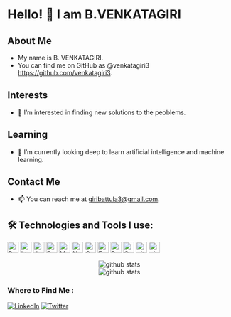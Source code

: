 # Hello! 👋 I am B.VENKATAGIRI  
## About Me   
- My name is B. VENKATAGIRI.  
- You can find me on GitHub as @venkatagiri3 https://github.com/venkatagiri3.  
## Interests
- 👀 I’m interested in finding new solutions to the peoblems.    
## Learning 
- 🌱 I’m currently looking deep to learn artificial intelligence and machine learning.

## Contact Me
- 📫 You can reach me at giribattula3@gmail.com.

## 🛠️ Technologies and Tools I use:

<p>
 <img alt="Python" src="https://img.shields.io/badge/Python-14354C?style=for-the-badge&logo=python&logoColor=white" height="25px"/>
 <img alt="html5" src="https://img.shields.io/badge/HTML5-E34F26?style=for-the-badge&logo=html5&logoColor=white" height="25px"/>
<img alt="Javascript" src="https://img.shields.io/badge/JavaScript-323330?style=for-the-badge&logo=javascript&logoColor=F7DF1E"  height="25px"/>
<img alt="React" src="https://img.shields.io/badge/React-20232A?style=for-the-badge&logo=react&logoColor=61DAFB" height="25px"/>
<img alt="MongoDB" src="https://img.shields.io/badge/-MongoDB-13aa52?style=flat-square&logo=mongodb&logoColor=white"  height="25px"/>
<img alt="Nodejs" src="https://img.shields.io/badge/-Nodejs-43853d?style=flat-square&logo=Node.js&logoColor=white"  height="25px"/>
 <img alt="C" src="https://img.shields.io/badge/C-00599C?style=for-the-badge&logo=c&logoColor=white" height="25px"/>
 <img alt="Express" src="https://img.shields.io/badge/express.js-%23404d59.svg?style=for-the-badge&logo=express&logoColor=%2361DAFB" height="25px"/>
<img alt="Bootstrap" src="https://img.shields.io/badge/Bootstrap-563D7C?style=for-the-badge&logo=bootstrap&logoColor=white" height="25px"/>
<img alt="Css3" src="https://img.shields.io/badge/CSS3-1572B6?style=for-the-badge&logo=css3&logoColor=white" height="25px"/>
<img alt="git" src="https://img.shields.io/badge/-Git-F05032?style=flat-square&logo=git&logoColor=white" height="25px"/>
 <img alt="github actions" src="https://img.shields.io/badge/-Github_Actions-2088FF?style=flat-square&logo=github-actions&logoColor=white" height="25px"/>
</p>


<div align="center">
 <img src="https://github-readme-stats.vercel.app/api?username=venkatagiri3&show_icons=true&theme=radical" alt="github stats" />
 </div>
 <div align="center">
 <img src="https://github-readme-streak-stats.herokuapp.com/?user=venkatagiri3" alt="github stats" />
 </div>

### Where to Find Me :

[![LinkedIn](https://img.shields.io/badge/LinkedIn-0077B5?style=for-the-badge&logo=linkedin&logoColor=white)](https://www.linkedin.com/in//venkatagiri-battula-577a42219/)
[![Twitter](https://img.shields.io/badge/Twitter-1DA1F2?style=for-the-badge&logo=twitter&logoColor=white)](https://twitter.com/venkatagiri_3)

